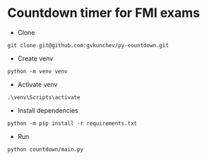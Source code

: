 # Countdown timer for FMI exams

* Clone
```
git clone git@github.com:gvkunchev/py-countdown.git
```
* Create venv
```
python -m venv venv
```
* Activate venv
```
.\venv\Scripts\activate
```
* Install dependencies
```
python -m pip install -r requirements.txt
```
* Run
```
python countdown/main.py
```

